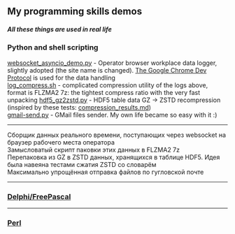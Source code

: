 ﻿## My programming skills demos

##### All these things are used in real life

### Python and shell scripting
[websocket_asyncio_demo.py](websocket_asyncio_demo.py) - Operator browser workplace data logger, slightly adopted (the site name is changed). [The Google Chrome Dev Protocol](https://chromedevtools.github.io/devtools-protocol/tot) is used for the data handling  
[log_compress.sh](log_compress.sh) - complicated compression utility of the logs above, format is FLZMA2 7z: the tightest compress ratio with the very fast unpacking
[hdf5_gz2zstd.py](hdf5_gz2zstd.py) - HDF5 table data GZ -> ZSTD recompression (inspired by these tests: [compression_results.md](compression_results.md))  
[gmail-send.py](gmail-send.py) - GMail files sender. My own life became so easy with it :)  
***
Сборщик данных реального времени, поступающих через websocket на браузер рабочего места оператора   
Замысловатый скрипт паковки этих данных в FLZMA2 7z   
Перепаковка из GZ в ZSTD данных, хранящихся в таблице HDF5. Идея была навеяна тестами сжатия ZSTD со словарём  
Максимально упрощённая отправка файлов по гугловской почте  
***
### [Delphi/FreePascal](fpc_demo)

***
### [Perl](perl_demo)
